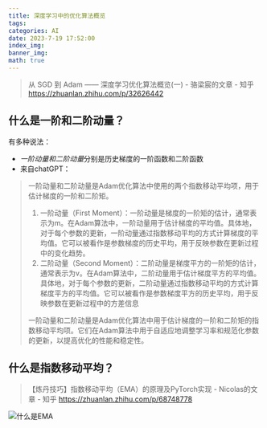 ```yaml
---
title: 深度学习中的优化算法概览
tags: 
categories: AI
date: 2023-7-19 17:52:00
index_img:
banner_img:
math: true
---
```


> 从 SGD 到 Adam —— 深度学习优化算法概览(一) - 骆梁宸的文章 - 知乎 https://zhuanlan.zhihu.com/p/32626442



## 什么是一阶和二阶动量？

有多种说法：

- *一阶动量和二阶动量*分别是历史梯度的一阶函数和二阶函数
- 来自chatGPT：

> 一阶动量和二阶动量是Adam优化算法中使用的两个指数移动平均项，用于估计梯度的一阶和二阶矩。
>
> 1. 一阶动量（First Moment）：一阶动量是梯度的一阶矩的估计，通常表示为m。在Adam算法中，一阶动量用于估计梯度的平均值。具体地，对于每个参数的更新，一阶动量通过指数移动平均的方式计算梯度的平均值。它可以被看作是参数梯度的历史平均，用于反映参数在更新过程中的变化趋势。
> 2. 二阶动量（Second Moment）：二阶动量是梯度平方的一阶矩的估计，通常表示为v。在Adam算法中，二阶动量用于估计梯度平方的平均值。具体地，对于每个参数的更新，二阶动量通过指数移动平均的方式计算梯度平方的平均值。它可以被看作是参数梯度平方的历史平均，用于反映参数在更新过程中的方差信息
>
> 一阶动量和二阶动量是Adam优化算法中用于估计梯度的一阶和二阶矩的指数移动平均项。它们在Adam算法中用于自适应地调整学习率和规范化参数的更新，以提高优化的性能和稳定性。

## 什么是指数移动平均？

> 【炼丹技巧】指数移动平均（EMA）的原理及PyTorch实现 - Nicolas的文章 - 知乎 https://zhuanlan.zhihu.com/p/68748778

![什么是EMA](http://longls777.oss-cn-beijing.aliyuncs.com/img/image-20230719180113625.png)